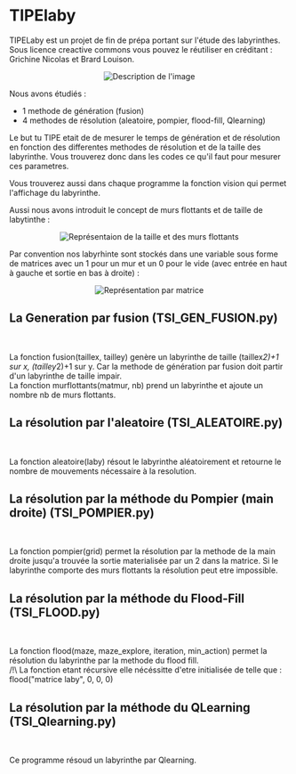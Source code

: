 # TIPElaby
TIPELaby est un projet de fin de prépa portant sur l'étude des labyrinthes. Sous licence creactive commons vous pouvez le réutiliser en créditant : Grichine Nicolas et Brard Louison.
<p align="center">
  <img src="https://github.com/JustFurax/TIPElaby/assets/32780530/d283a8c8-ef18-475a-94e7-0b3a704bb576" alt="Description de l'image">
</p>

Nous avons étudiés :
    <ul>
        <li>1 methode de génération (fusion)</li>
        <li>4 methodes de résolution (aleatoire, pompier, flood-fill, Qlearning)</li>
    </ul>
Le but tu TIPE etait de de mesurer le temps de génération et de résolution en fonction des differentes methodes de résolution et de la taille des labyrinthe. Vous trouverez donc dans les codes ce qu'il faut pour mesurer ces parametres.<br />

Vous trouverez aussi dans chaque programme la fonction vision qui permet l'affichage du labyrinthe.<br />

Aussi nous avons introduit le concept de murs flottants et de taille de labytinthe :
<p align="center">
  <img src="https://github.com/JustFurax/TIPElaby/assets/32780530/5950dcde-15ad-461f-b99f-7bf6d83ceb86" alt="Représentaion de la taille et des murs flottants">
</p>

Par convention nos labyrhinte sont stockés dans une variable sous forme de matrices avec un 1 pour un mur et un 0 pour le vide (avec entrée en haut à gauche et sortie en bas à droite) :
<p align="center">
  <img src="https://github.com/JustFurax/TIPElaby/assets/32780530/1e9eebb4-f778-443e-a010-c64699c92ed0" alt="Représentation par matrice">
</p>





<h2>La Generation par fusion (TSI_GEN_FUSION.py)</h2><br />

La fonction fusion(taillex, tailley) genère un labyrinthe de taille (taillex*2)+1 sur x, (tailley*2)+1 sur y. Car la methode de génération par fusion doit partir d'un labyrinthe de taille impair.<br />
La fonction murflottants(matmur, nb) prend un labyrinthe et ajoute un nombre nb de murs flottants.<br />

<h2>La résolution par l'aleatoire (TSI_ALEATOIRE.py)</h2><br />

La fonction aleatoire(laby) résout le labyrinthe aléatoirement et retourne le nombre de mouvements nécessaire à la resolution.

<h2>La résolution par la méthode du Pompier (main droite) (TSI_POMPIER.py)</h2><br />

La fonction pompier(grid) permet la résolution par la methode de la main droite jusqu'a trouvée la sortie materialisée par un 2 dans la matrice. Si le labyrinthe comporte des murs flottants la résolution peut etre impossible.<br />

<h2>La résolution par la méthode du Flood-Fill (TSI_FLOOD.py)</h2><br />

La fonction flood(maze, maze_explore, iteration, min_action) permet la résolution du labyrinthe par la methode du flood fill.<br />
/!\ La fonction etant récursive elle nécéssitte d'etre initialisée de telle que : flood("matrice laby", 0, 0, 0)<br />

<h2>La résolution par la méthode du QLearning (TSI_Qlearning.py)</h2><br />

Ce programme résoud un labyrinthe par Qlearning.<br />










